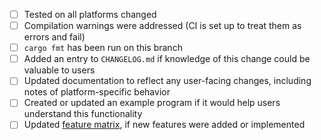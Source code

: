 - [ ] Tested on all platforms changed
- [ ] Compilation warnings were addressed (CI is set up to treat them as errors and fail)
- [ ] `cargo fmt` has been run on this branch
- [ ] Added an entry to `CHANGELOG.md` if knowledge of this change could be valuable to users
- [ ] Updated documentation to reflect any user-facing changes, including notes of platform-specific behavior
- [ ] Created or updated an example program if it would help users understand this functionality
- [ ] Updated [feature matrix](https://github.com/rust-windowing/winit/blob/master/FEATURES.md), if new features were added or implemented
